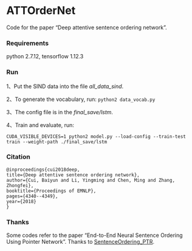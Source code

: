 # ATTOrderNet
Code for the paper “Deep attentive sentence ordering network”.

### Requirements
python 2.7.12, tensorflow 1.12.3

### Run
1、Put the SIND data into the file *all_data_sind*.  

2、To generate the vocabulary, run: 
``` python2 data_vocab.py ```  

3、The config file is in the *final_save/lstm*.  

4、Train and evaluate, run:
```
CUDA_VISIBLE_DEVICES=1 python2 model.py --load-config --train-test train --weight-path ./final_save/lstm
```

### Citation
```
@inproceedings{cui2018deep,
title={Deep attentive sentence ordering network},
author={Cui, Baiyun and Li, Yingming and Chen, Ming and Zhang, Zhongfei},
booktitle={Proceedings of EMNLP},
pages={4340--4349},
year={2018}
}
```
### Thanks 
Some codes refer to the paper “End-to-End Neural Sentence Ordering Using Pointer Network”. Thanks to [SentenceOrdering_PTR](https://github.com/FudanNLP/SentenceOrdering_PTR).

